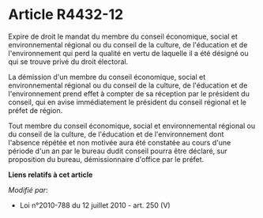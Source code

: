 # Article R4432-12

Expire de droit le mandat du membre du    conseil économique, social et environnemental régional ou du conseil de la culture,
de l'éducation et de l'environnement qui perd la qualité en vertu de laquelle il a été désigné ou qui se trouve privé du
droit électoral. 

La démission d'un membre du    conseil économique, social et environnemental régional ou du conseil de la culture, de
l'éducation et de l'environnement prend effet à compter de sa réception par le président du conseil, qui en avise
immédiatement le président du conseil régional et le préfet de région. 

Tout membre du    conseil économique, social et environnemental régional ou du conseil de la culture, de l'éducation et de
l'environnement dont l'absence répétée et non motivée aura été constatée au cours d'une période d'un an par le bureau dudit
conseil pourra être déclaré, sur proposition du bureau, démissionnaire d'office par le préfet.

**Liens relatifs à cet article**

_Modifié par_:

  - Loi n°2010-788 du 12 juillet 2010 - art. 250 (V)
